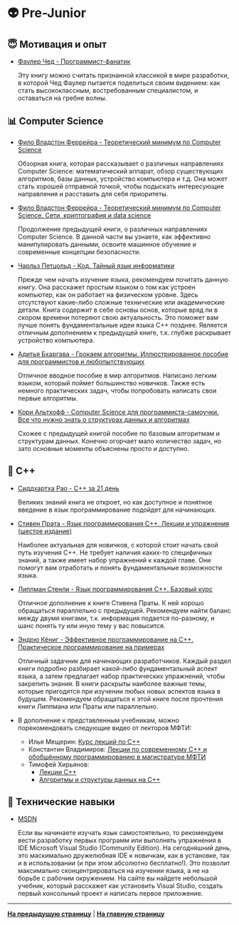# :alien: Pre-Junior

## :innocent: Мотивация и опыт

- [Фаулер Чед - Программист-фанатик](https://www.ozon.ru/product/programmist-fanatik-32218784)

    Эту книгу можно считать признанной классикой в мире разработки, в которой Чед Фаулер пытается поделиться своим видением: как стать высококлассным, востребованным специалистом, и оставаться на гребне волны.

## :bar_chart: Computer Science

- [Фило Владстон Феррейра - Теоретический минимум по Computer Science](https://www.ozon.ru/product/teoreticheskiy-minimum-po-computer-science-vse-chto-nuzhno-programmistu-i-razrabotchiku-144946027)

    Обзорная книга, которая рассказывает о различных направлениях Computer Science: математический аппарат, обзор существующих алгоритмов, базы данных, устройство компьютера и т.д. Она может стать хорошей отправной точкой, чтобы подыскать интересующие направления и расставить для себя приоритеты.
  
- [Фило Владстон Феррейра - Теоретический минимум по Computer Science. Сети, криптография и data science](https://www.litres.ru/book/vladston-ferreyra-fi/teoreticheskiy-minimum-po-computer-science-seti-kript-67893312/?ysclid=lops326gla133510698)

    Продолжение предыдущей книги, о различных направлениях Computer Science. В данной части вы узнаете, как эффективно манипулировать данными, освоите машинное обучение и современные концепции безопасности.
  
- [Чарльз Петцольд - Код. Тайный язык информатики](https://www.ozon.ru/context/detail/id/125884)

    Прежде чем начать изучение языка, рекомендуем почитать данную книгу. Она расскажет простым языком о том как устроен компьютер, как он работает на физическом уровне. Здесь отсутствуют какие-либо сложные технические или академические детали. Книга содержит в себе основы основ, которые вряд ли в скором времени потеряют свою актуальность. Это поможет вам лучше понять фундаментальные идеи языка C++ позднее. Является отличным дополнением к предыдущей книге, т.к. глубже раскрывает устройство компьютера.

- [Адитья Бхаргава - Грокаем алгоритмы. Иллюстрированное пособие для программистов и любопытствующих](https://www.ozon.ru/product/grokaem-algoritmy-illyustrirovannoe-posobie-dlya-programmistov-i-lyubopytstvuyushchih-139296295)

    Отличное вводное пособие в мир алгоритмов. Написано легким языком, который поймет большинство новичков. Также есть немного практических задач, чтобы попробовать написать свои первые алгоритмы.
  
- [Кори Альтхофф - Computer Science для программиста-самоучки. Все что нужно знать о структурах данных и алгоритмах](https://www.ozon.ru/product/computer-science-dlya-programmista-samouchki-vse-chto-nuzhno-znat-o-strukturah-dannyh-i-algoritmah-810791573/)

    Схожее с предыдущей книгой пособие по базовым алгоритмам и структурам данных. Конечно огорчает мало количество задач, но зато основные моменты объяснены просто и доступно.

## :pencil: C++

- [Сиддхартха Рао - C++ за 21 день ](https://www.chitai-gorod.ru/product/c-za-21-den-2758358?ysclid=lopscrlj4k710075044)

    Великих знаний книга не откроет, но как доступное и понятное введение в язык программирование подойдет для начинающих.

- [Стивен Прата - Язык программирования C++. Лекции и упражнения (шестое издание)](https://www.ozon.ru/product/yazyk-programmirovaniya-c-lektsii-i-uprazhneniya-147417584)

    Наиболее актуальная для новичков, с которой стоит начать свой путь изучения C++. Не требует наличия каких-то специфичных знаний, а также имеет набор упражнений к каждой главе. Они помогут вам отработать и понять фундаментальные возможности языка.

- [Липпман Стенли - Язык программирования C++. Базовый курс](https://www.ozon.ru/product/yazyk-programmirovaniya-c-bazovyy-kurs-147417585)

    Отличное дополнение к книге Стивена Праты. К ней хорошо обращаться параллельно с предыдущей. Рекомендуем найти баланс между двумя книгами, т.к. информация подается по-разному, и шанс понять ту или иную тему у вас повысится.

- [Эндрю Кёниг - Эффективное программирование на C++. Практическое программирование на примерах](https://www.ozon.ru/product/effektivnoe-programmirovanie-na-c-prakticheskoe-programmirovanie-na-primerah-1273565)

    Отличный задачник для начинающих разработчиков. Каждый раздел книги подробно разбирает какой-либо фундаментальный аспект языка, а затем предлагает набор практических упражнений, чтобы закрепить знания. В книги раскрыты наиболее важные темы, которые пригодятся при изучении любых новых аспектов языка в будущем. Рекомендуем обращаться к этой книге после прочтения книги Липпмана или Праты или параллельно.

- В дополнение к представленным учебникам, можно порекомендовать следующие видео от лекторов МФТИ:
    - Илья Мещерин: [Курс лекций по C++](https://www.youtube.com/playlist?list=PLmSYEYYGhnBu1fFtnzKx-pycYbJnb0rOl)
    - Константин Владимиров: [Лекции по современному C++ и обобщённому программированию в магистратуре МФТИ](https://www.youtube.com/channel/UCvmBEbr9NZt7UEh9doI7n_A/featured)
    - Тимофей Хирьянов:
        - [Лекции C++](https://www.youtube.com/playlist?list=PLRDzFCPr95fItmofHO4KuGjfGtbQtEj-x)
        - [Алгоритмы и структуры данных на C++](https://www.youtube.com/playlist?list=PLRDzFCPr95fL_5Xvnufpwj2uYZnZBBnsr)

## :electric_plug: Технические навыки

- [MSDN](https://docs.microsoft.com/ru-ru/cpp/build/vscpp-step-0-installation?view=msvc-160)

    Если вы начинаете изучать язык самостоятельно, то рекомендуем вести разработку первых программ или выполнять упражнения в IDE Microsoft Visual Studio (Community Edition). На сегодняшний день, это маскимально дружелюбная IDE к новичкам, как в установке, так и в использовании (и при этом абсолютно бесплатно!). Это позволит максимально сконцентрироваться на изучении языка, а не на борьбе с рабочим окружением. На сайте вы найдете небольшой учебник, который расскажет как установить Visual Studio, создать первый консольный проект и написать первое приложение.

---

[**На предыдущую страницу**](Overview.md) | [**На главную страницу**](../README.md)
